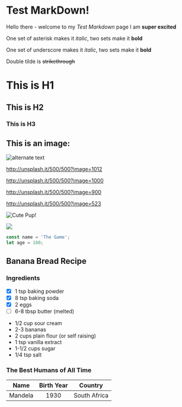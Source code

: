 # Test MarkDown!
Hello there - welcome to my _Test Markdown_ page
I am **super excited**

One set of asterisk makes it *italic*, two sets make it **bold** 

One set of underscore makes it _italic_, two sets make it __bold__ 

Double tilde is ~~strikethrough~~

# This is H1
## This is H2
### This is H3

## This is an image:
![alternate text](http://unsplash.it/500/500?random "This is the tooltip")

http://unsplash.it/500/500?image=1012

http://unsplash.it/500/500?image=1000

http://unsplash.it/500/500?image=900

http://unsplash.it/500/500?image=523

![Cute Pup!][pup]

[pup]: http://unsplash.it/500/500?image=1012


[![](http://unsplash.it/50/50?image=1000)](http://unsplash.it/500/500?image=1000)

```javaScript
const name = 'The Game';
let age = 100;
```

## Banana Bread Recipe
### Ingredients
* [x] 1 tsp baking powder
* [x] 8 tsp baking soda
* [x] 2 eggs
* [ ] 6-8 tbsp butter (melted)
* 1/2 cup sour cream
* 2-3 bananas
* 2 cups plain flour (or self raising)
* 1 tsp vanilla extract
* 1-1/2 cups sugar
* 1/4 tsp salt

### The Best Humans of All Time
| Name      | Birth Year | Country      |
|:---------:|:----------:|--------------|
|Mandela    | 1930       | South Africa |

